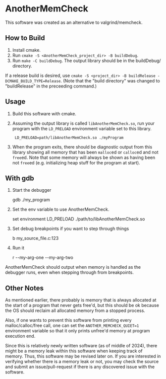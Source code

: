 # AnotherMemCheck

This software was created as an alternative to valgrind/memcheck.

## How to Build

1. Install cmake.
2. Run `cmake -S <AnotherMemCheck_project_dir> -B buildDebug`.
3. Run `make -C buildDebug`. The output library should be in the buildDebug/
   directory.

If a release build is desired, use `cmake -S <project_dir> -B buildRelease
-DCMAKE_BUILD_TYPE=Release`. (Note that the "build directory" was changed to
"buildRelease" in the preceeding command.)

## Usage

1. Build this software with cmake.
2. Assuming the output library is called `libAnotherMemCheck.so`, run your
   program with the `LD_PRELOAD` environment variable set to this library.

        LD_PRELOAD=path/libAnotherMemCheck.so ./myProgram

3. When the program exits, there should be diagnostic output from this library
   showing all memory that has been `malloc`ed or `calloc`ed and not `free`ed.
   Note that some memory will always be shown as having been not `free`ed (e.g.
   initializing heap stuff for the program at start).

## With gdb

1. Start the debugger

    gdb ./my_program

2. Set the env variable to use AnotherMemCheck.

    set environment LD_PRELOAD ./path/to/libAnotherMemCheck.so

3. Set debug breakpoints if you want to step through things

    b my_source_file.c:123

4. Run it

    r --my-arg-one --my-arg-two

AnotherMemCheck should output when memory is handled as the debugger runs, even
when stepping through from breakpoints.

## Other Notes

As mentioned earlier, there probably is memory that is always allocated at the
start of a program that never gets free'd, but this should be ok because the OS
should reclaim all allocated memory from a stopped process.

Also, if one wants to prevent this software from printing every
malloc/calloc/free call, one can set the `ANOTHER_MEMCHECK_QUIET=1` environment
variable so that it only prints unfree'd memory at program execution end.

Since this is relatively newly written software (as of middle of 2024), there
might be a memory leak within this software when keeping track of memory. Thus,
this software may be revised later on. If you are interested in verifying
whether there is a memory leak or not, you may check the source and submit an
issue/pull-request if there is any discovered issue with the software.
